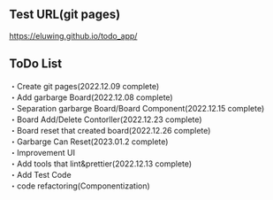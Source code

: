 ## Test URL(git pages)
https://eluwing.github.io/todo_app/

## ToDo List
・Create git pages(2022.12.09 complete)  
・Add garbarge Board(2022.12.08 complete)  
・Separation garbarge Board/Board Component(2022.12.15 complete)  
・Board Add/Delete Contorller(2022.12.23 complete)  
・Board reset that created board(2022.12.26 complete)  
・Garbarge Can Reset(2023.01.2 complete)  
・Improvement UI  
・Add tools that lint&prettier(2022.12.13 complete)  
・Add Test Code  
・code refactoring(Componentization)  
